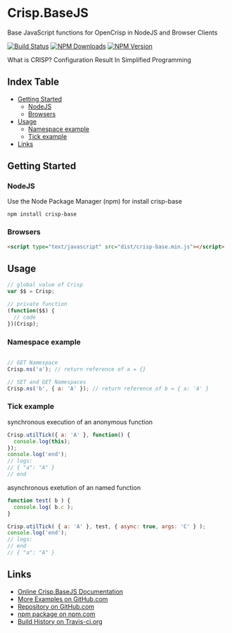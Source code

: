 # Crisp.BaseJS
Base JavaScript functions for OpenCrisp in NodeJS and Browser Clients

[![Build Status](https://travis-ci.org/OpenCrisp/Crisp.BaseJS.svg)](https://travis-ci.org/OpenCrisp/Crisp.BaseJS)
[![NPM Downloads](https://img.shields.io/npm/dm/crisp-base.svg)](https://www.npmjs.com/package/crisp-base)
[![NPM Version](https://img.shields.io/npm/v/crisp-base.svg)](https://www.npmjs.com/package/crisp-base)

What is CRISP? Configuration Result In Simplified Programming

## Index Table

  * [Getting Started](#getting-started)
    * [NodeJS](#nodejs)
    * [Browsers](#browsers)
  * [Usage](#usage)
    * [Namespace example](#namespace-example)
    * [Tick example](#tick-example)
  * [Links](#links)

## Getting Started

### NodeJS
Use the Node Package Manager (npm) for install crisp-base

    npm install crisp-base

### Browsers
```html
<script type="text/javascript" src="dist/crisp-base.min.js"></script>
```

## Usage
```javascript
// global value of Crisp
var $$ = Crisp;

// private function
(function($$) {
  // code
})(Crisp);
```

### Namespace example
```javascript

// GET Namespace
Crisp.ns('a'); // return reference of a = {}

// SET and GET Namespaces
Crisp.ns('b', { a: 'A' }); // return reference of b = { a: 'A' }
```


### Tick example
synchronous execution of an anonymous function
```javascript
Crisp.utilTick({ a: 'A' }, function() {
  console.log(this);
});
console.log('end');
// logs:
// { "a": "A" }
// end
```

asynchronous exetution of an named function
```javascript
function test( b ) {
  console.log( b.c );
}

Crisp.utilTick( { a: 'A' }, test, { async: true, args: 'C' } );
console.log('end');
// logs:
// end
// { "a": "A" }
```

## Links
 * [Online Crisp.BaseJS Documentation](http://opencrisp.wca.at/docs/util.Base.html)
 * [More Examples on GitHub.com](https://github.com/OpenCrisp/Crisp.BaseJS/tree/master/test)
 * [Repository on GitHub.com](https://github.com/OpenCrisp/Crisp.BaseJS)
 * [npm package on npm.com](https://www.npmjs.com/package/crisp-base)
 * [Build History on Travis-ci.org](https://travis-ci.org/OpenCrisp/Crisp.BaseJS)

<img src="http://traumhaftshoppen.at/piwik/piwik.php?idsite=3&amp;rec=1&amp;action_name=Crisp.BaseJS" style="border:0" alt="" />
